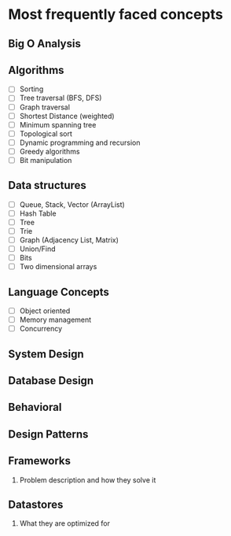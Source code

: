 # Most frequently faced concepts

## Big O Analysis

## Algorithms
- [ ] Sorting
- [ ] Tree traversal (BFS, DFS)
- [ ] Graph traversal
- [ ] Shortest Distance (weighted)
- [ ] Minimum spanning tree
- [ ] Topological sort
- [ ] Dynamic programming and recursion
- [ ] Greedy algorithms
- [ ] Bit manipulation

## Data structures
- [ ] Queue, Stack, Vector (ArrayList)
- [ ] Hash Table
- [ ] Tree
- [ ] Trie
- [ ] Graph (Adjacency List, Matrix)
- [ ] Union/Find
- [ ] Bits
- [ ] Two dimensional arrays

## Language Concepts
- [ ] Object oriented
- [ ] Memory management
- [ ] Concurrency

## System Design

## Database Design

## Behavioral

## Design Patterns

## Frameworks
1. Problem description and how they solve it

## Datastores
1. What they are optimized for